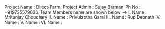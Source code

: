 Project Name : Direct-Farm,
Project Admin : Sujay Barman, Ph No : +919735579036,
Team Members name are shown below -->
I. Name : Mritunjay Choudhary
II. Name : Privubrotha Garai
III. Name : Rup Debnath
IV. Name :
V. Name :
VI. Name :




